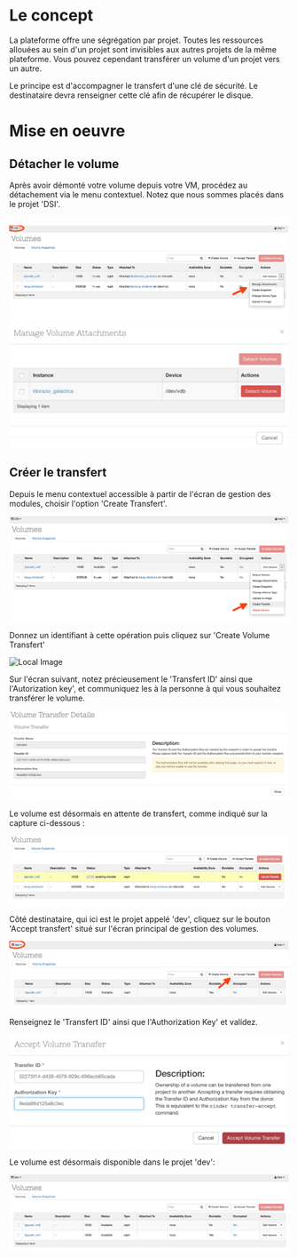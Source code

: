 # Le concept

La plateforme offre une ségrégation par projet. Toutes les ressources allouées au sein d'un projet sont invisibles aux autres projets de la même plateforme. Vous pouvez cependant transférer un volume d'un projet vers un autre.

Le principe est d'accompagner le transfert d'une clé de sécurité. Le destinataire devra renseigner cette clé afin de récupérer le disque.

# Mise en oeuvre

## Détacher le volume

Après avoir démonté votre volume depuis votre VM, procédez au détachement via le menu contextuel. Notez que nous sommes placés dans le projet 'DSI'.

![Local Image](./images/volume-30.jpg)
![Local Image](./images/volume-31.jpg)

## Créer le transfert
Depuis le menu contextuel accessible à partir de l'écran de gestion des modules, choisir l'option 'Create Transfert'.

![Local Image](./images/volume-09.jpg)

Donnez un identifiant à cette opération puis cliquez sur 'Create Volume Transfert'

![Local Image](./images/volume-08.jpg)

Sur l'écran suivant, notez précieusement le 'Transfert ID' ainsi que l'Autorization key', et communiquez les à la personne à qui vous souhaitez transférer le volume.

![Local Image](./images/volume-23.jpg)

Le volume est désormais en attente de transfert, comme indiqué sur la capture ci-dessous :

![Local Image](./images/volume-10.jpg)

Côté destinataire, qui ici est le projet appelé 'dev', cliquez sur le bouton 'Accept transfert' situé sur l'écran principal de gestion des volumes.

![Local Image](./images/volume-24.jpg)

Renseignez le 'Transfert ID' ainsi que l'Authorization Key' et validez.

![Local Image](./images/volume-25.jpg)

Le volume est désormais disponible dans le projet 'dev':

![Local Image](./images/volume-26.jpg)
